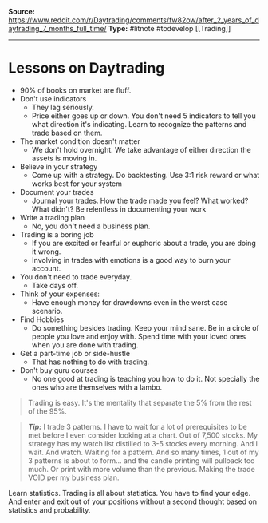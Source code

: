 **Source:** https://www.reddit.com/r/Daytrading/comments/fw82ow/after_2_years_of_daytrading_7_months_full_time/
**Type:** #litnote #todevelop  [[Trading]]

----
# Lessons on Daytrading
- 90% of books on market are fluff. 
- Don't use indicators
	- They lag seriously. 
	- Price either goes up or down. You don't need 5 indicators to tell you what direction it's indicating. Learn to recognize the patterns and trade based on them.
- The market condition doesn't matter
	- We don't hold overnight. We take advantage of either direction the assets is moving in. 
- Believe in your strategy
	- Come up with a strategy. Do backtesting. Use 3:1 risk reward or what works best for your system
- Document your trades
	- Journal your trades. How the trade made you feel? What worked? What didn't? Be relentless in documenting your work
- Write a trading plan
	- No, you don't need a business plan. 
- Trading is a boring job
	- If you are excited or fearful or euphoric about a trade, you are doing it wrong. 
	- Involving in trades with emotions is a good way to burn your account.
- You don't need to trade everyday.
	- Take days off. 
- Think of your expenses:
	- Have enough money for drawdowns even in the worst case scenario. 
- Find Hobbies
	- Do something besides trading. Keep your mind sane. Be in a circle of people you love and enjoy with. Spend time with your loved ones when you are done with trading. 
- Get a part-time job or side-hustle
	- That has nothing to do with trading. 
- Don't buy guru courses
	- No one good at trading is teaching you how to do it.  Not specially the ones who are  themselves with a lambo. 
> Trading is easy. It's the mentality that separate the 5% from the rest of the 95%.


> ***Tip:*** I trade 3 patterns. I have to wait for a lot of prerequisites to be met before I even consider looking at a chart. Out of 7,500 stocks. My strategy has my watch list distilled to 3-5 stocks every morning. And I wait. And watch. Waiting for a pattern. And so many times, 1 out of my 3 patterns is about to form... and the candle printing will pullback too much. Or print with more volume than the previous. Making the trade VOID per my business plan.



Learn statistics. Trading is all about statistics. You have to find your edge. And enter and exit out of your positions without a second thought based on statistics and probability.
